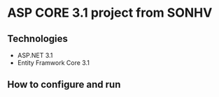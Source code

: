 # ASP CORE 3.1 project from SONHV
## Technologies
- ASP.NET 3.1
- Entity Framwork Core 3.1
## How to configure and run